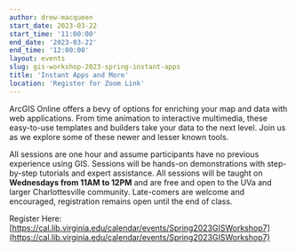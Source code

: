 ```yaml
---
author: drew-macqueen
start_date: 2023-03-22
start_time: '11:00:00'
end_date: '2023-03-22'
end_time: '12:00:00'
layout: events
slug: gis-workshop-2023-spring-instant-apps
title: 'Instant Apps and More'
location: 'Register for Zoom Link'
---
```


ArcGIS Online offers a bevy of options for enriching your map and data with web applications. From time animation to interactive multimedia, these easy-to-use templates and builders take your data to the next level. Join us as we explore some of these newer and lesser known tools.

All sessions are one hour and assume participants have no previous experience using GIS.  Sessions will be hands-on demonstrations with step-by-step tutorials and expert assistance.  All sessions will be taught on **Wednesdays from 11AM to 12PM** and are free and open to the UVa and larger Charlottesville community. Late-comers are welcome and encouraged, registration remains open until the end of class.

Register Here: [https://cal.lib.virginia.edu/calendar/events/Spring2023GISWorkshop7](https://cal.lib.virginia.edu/calendar/events/Spring2023GISWorkshop7)